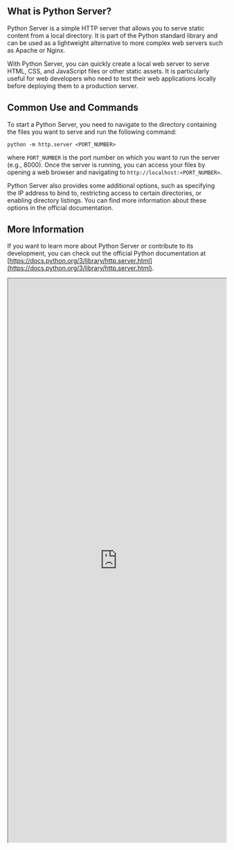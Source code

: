 ## What is Python Server?
Python Server is a simple HTTP server that allows you to serve static content from a local directory. It is part of the Python standard library and can be used as a lightweight alternative to more complex web servers such as Apache or Nginx.

With Python Server, you can quickly create a local web server to serve HTML, CSS, and JavaScript files or other static assets. It is particularly useful for web developers who need to test their web applications locally before deploying them to a production server.

## Common Use and Commands
To start a Python Server, you need to navigate to the directory containing the files you want to serve and run the following command:

```
python -m http.server <PORT_NUMBER>
```

where `PORT_NUMBER` is the port number on which you want to run the server (e.g., 8000). Once the server is running, you can access your files by opening a web browser and navigating to `http://localhost:<PORT_NUMBER>`.

Python Server also provides some additional options, such as specifying the IP address to bind to, restricting access to certain directories, or enabling directory listings. You can find more information about these options in the official documentation.

## More Information
If you want to learn more about Python Server or contribute to its development, you can check out the official Python documentation at [https://docs.python.org/3/library/http.server.html](https://docs.python.org/3/library/http.server.html).

<iframe src="https://docs.python.org/3/library/http.server.html" width="100%" height="1300"></iframe>